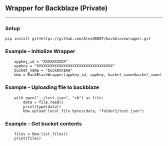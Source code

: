## Wrapper for Backblaze (Private)
<hr>

### Setup
```
pip install git+https://github.com/AlexQ0807/backblazewrapper.git
```

### Example - Initialize Wrapper

```
    appkey_id = "XXXXXXXXXX"
    appkey = "XXXXXXXXXXXXXXXXXXXXXXXXXXXXXXXXXX"
    bucket_name = "bucketname"
    bbw = BackBlazeWrapper(appkey_id, appkey, bucket_name=bucket_name)
```


### Example - Uploading file to backblaze

```
    with open("../test.json", "rb") as file:
        data = file.read()
        print(type(data))
        bbw.upload_local_file_bytes(data, "folder1/test.json")
```


### Example - Get bucket contents

```
    files = bbw.list_files()
    print(files)
```